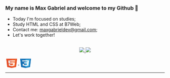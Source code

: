### My name is Max Gabriel and welcome to my Github 👋



-  Today I'm focused on studies;
-  Study HTML and CSS at B7Web;
-  Contact me: maxgabrieldev@gmail.com;
- Let's work together!
<br>
<div align="center">
  <a href="https://github.com/maxgabrieldev">
  <img width="400em" src="https://github-readme-stats.vercel.app/api?username=maxgabrieldev&show_icons=true&theme=dracula&include_all_commits=true&count_private=true"/>
  <img width="400em" src="https://github-readme-stats.vercel.app/api/top-langs/?username=maxgabrieldev&layout=compact&langs_count=7&theme=dracula"/>
</div>

<div style="display: inline_block"><br>
  <img align="center" alt="Max-HTML" height="30" width="40" src="https://raw.githubusercontent.com/devicons/devicon/master/icons/html5/html5-original.svg">
  <img align="center" alt="Max-CSS" height="30" width="40" src="https://raw.githubusercontent.com/devicons/devicon/master/icons/css3/css3-original.svg">
</div>

<hr>


</div>
